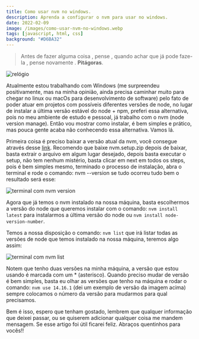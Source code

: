 ```yaml
---
title: Como usar nvm no windows.
description: Aprenda a configurar o nvm para usar no windows.
date: 2022-02-09
image: /images/como-usar-nvm-no-windows.webp
tags: [javascript, html, css]
background: "#D6BA32"
---
```


> Antes de fazer alguma coisa , pense , quando achar que já pode faze-la , pense novamente . **Pitágoras**.

![relógio](/images/como-usar-nvm-no-windows.webp)

Atualmente estou trabalhando com Windows (me surpreendeu positivamente, mas na minha opinião, ainda precisa caminhar muito para chegar no linux ou macOs para desenvolvimento de software) pelo fato de poder atuar em projetos com possíveis diferentes versões de node, no lugar de instalar a última versão estável do node + npm, preferi essa alternativa, pois no meu ambiente de estudo e pessoal, já trabalho com o nvm (node version manage). Então vou mostrar como instalar, é bem simples e prático, mas pouca gente acaba não conhecendo essa alternativa. Vamos lá.

Primeira coisa é preciso baixar a versão atual da nvm, você consegue através desse [link](https://github.com/coreybutler/nvm-windows/releases). Recomendo que baixe nvm.setup.zip depois de baixar, basta extrair o arquivo em algum lugar desejado, depois basta executar o setup, não tem nenhum mistério, basta clicar em next em todos os steps, pois é bem simples mesmo, terminado o processo de instalação, abra o terminal e rode o comando: nvm --version se tudo ocorreu tudo bem o resultado será esse:

![terminal com nvm version](/images/nvm-version.webp)

Agora que já temos o nvm instalado na nossa máquina, basta escolhermos a versão do node que queremos instalar com o comando: `nvm install latest` para instalarmos a última versão do node ou `nvm install node-version-number`.

Temos a nossa disposição o comando: `nvm list` que irá listar todas as versões de node que temos instalado na nossa máquina, teremos algo assim:

![terminal com nvm list](/images/nvm-list.webp)

Notem que tenho duas versões na minha máquina, a versão que estou usando é marcada com um * (asterisco). Quando preciso mudar de versão é bem simples, basta eu olhar as versões que tenho na máquina e rodar o comando: `nvm use 14.16.1` (dei um exemplo de versão da imagem acima) sempre colocamos o número da versão para mudarmos para qual precisamos.

Bem é isso, espero que tenham gostado, lembrem que qualquer informação que deixei passar, ou se quiserem adicionar qualquer coisa me mandem mensagem. Se esse artigo foi útil ficarei feliz. Abraços quentinhos para vocês!!
